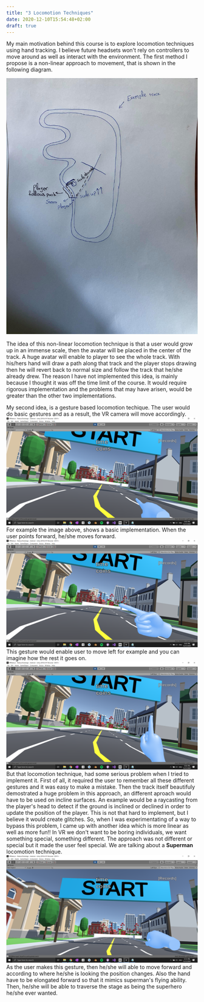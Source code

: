 ```yaml
---
title: "3 Locomotion Techniques"
date: 2020-12-10T15:54:48+02:00
draft: true
---
```


My main motivation behind this course is to explore locomotion techniques using hand tracking. I believe future headsets won't rely on controllers to move around as well as interact with the environment. 
The first method I propose is a non-linear approach to movement, that is shown in the following diagram.

![alt text](https://raw.githubusercontent.com/petrosKon/Kontrazis/master/static/images/Locomotion%20Technique%201.jpg "First Locomotion Technique")

The idea of this non-linear locomotion technique is that a user would grow up in an immense scale, then the avatar will be placed in the center of the track. A huge avatar will enable to player to see the whole track. With his/hers hand will draw a path along that track and the player stops drawing then he will revert back to normal size and follow the track that he/she already drew.
The reason I have not implemented this idea, is mainly because I thought it was off the time limit of the course. It would require rigorous implementation and the problems that may have arisen, would be greater than the other two implementations.

My second idea, is a gesture based locomotion techique. The user would do basic gestures and as a result, the VR camera will move accordingly.
![alt text](https://raw.githubusercontent.com/petrosKon/Kontrazis/master/static/images/Gesture%20-%20Poiting%20Forward.png "Pointing Forward")
For example the image above, shows a basic implementation. When the user points forward, he/she moves forward.
![alt text](https://github.com/petrosKon/Kontrazis/blob/master/static/images/Gesture%20-%20Poiting%20Left.png "Pointing Left")
This gesture would enable user to move left for example and you can imagine how the rest it goes on.
![alt text](https://github.com/petrosKon/Kontrazis/blob/master/static/images/Gesture%20-%20Poiting%20Upwards.png "Pointing Upwards")
But that locomotion technique, had some serious problem when I tried to implement it. First of all, it required the user to remember all these different gestures and it was easy to make a mistake. Then the track itself beautifuly demostrated a huge problem in this approach, an different aproach would have to be used on incline surfaces. An example would be a raycasting from the player's head to detect if the ground is inclined or declined in order to update the position of the player.
This is not that hard to implement, but I believe it would create glitches. So, when I was experimentating of a way to bypass this problem, I came up with another idea which is more linear as well as more fun!!
In VR we don't want to be boring individuals, we want something special, something different. The approach was not different or special but it made the user feel special. We are talking about a **Superman** locomotion technique.
![alt text](https://raw.githubusercontent.com/petrosKon/Kontrazis/master/static/images/Gesture%20-%20VR%20Superman.png "VR Superman")
As the user makes this gesture, then he/she will able to move forward and according to where he/she is looking the position changes. Also the hand have to be elongated forward so that it mimics superman's flying ability.
Then, he/she will be able to traverse the stage as being the superhero he/she ever wanted.